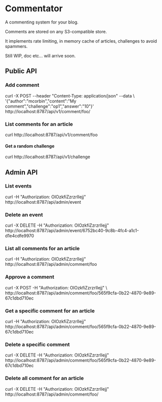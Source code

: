 # Commentator

A commenting system for your blog.

Comments are stored on any S3-compatible store.

It implements rate limiting, in memory cache of articles, challenges to avoid spammers.

Still WIP, doc etc... will arrive soon.

## Public API

### Add comment

curl -X POST --header "Content-Type: application/json" --data \ '{"author":"mcorbin","content":"My comment","challenge":"op1","answer":"10"}' \
http://localhost:8787/api/v1/comment/foo/

### List comments for an article

curl http://localhost:8787/api/v1/comment/foo

#### Get a random challenge

curl http://localhost:8787/api/v1/challenge

## Admin API

### List events

curl -H "Authorization: OIOzkfiZzrzrIIejj" \
http://localhost:8787/api/admin/event

### Delete an event

curl -X DELETE -H "Authorization: OIOzkfiZzrzrIIejj" \
http://localhost:8787/api/admin/event/6752bc40-9c8b-4fc4-a1c1-d1e4cdfe9970

### List all comments for an article

curl -H "Authorization: OIOzkfiZzrzrIIejj" http://localhost:8787/api/admin/comment/foo

### Approve a comment

curl -X POST -H "Authorization: OIOzkfiZzrzrIIejj" \ http://localhost:8787/api/admin/comment/foo/565f9cfa-0b22-4870-9e89-67c1dbd710ec

### Get a specific comment for an article

curl -H "Authorization: OIOzkfiZzrzrIIejj" \
http://localhost:8787/api/admin/comment/foo/565f9cfa-0b22-4870-9e89-67c1dbd710ec

### Delete a specific comment

curl -X DELETE -H "Authorization: OIOzkfiZzrzrIIejj" \
http://localhost:8787/api/admin/comment/foo/565f9cfa-0b22-4870-9e89-67c1dbd710ec

### Delete all comment for an article

curl -X DELETE -H "Authorization: OIOzkfiZzrzrIIejj" \
http://localhost:8787/api/admin/comment/foo/

